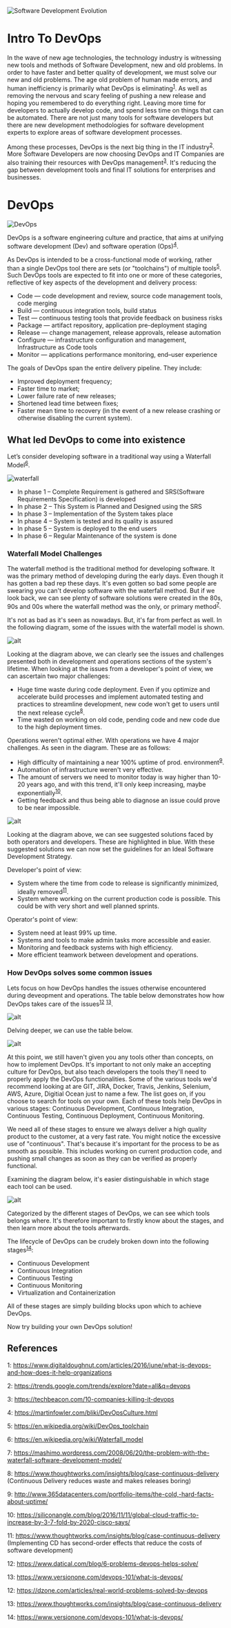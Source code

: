 ![Software Development Evolution](https://blog.heliossolutions.in/wp-content/uploads/2017/05/Software-Development-Evolution-From-Waterfall-to-Agile-to-DevOps.jpg)

# Intro To DevOps

In the wave of new age technologies, the technology industry is witnessing new tools and methods of Software Development, new and old problems. In order to have faster and better quality of development, we must solve our new and old problems. The age old problem of human made errors, and human inefficiency is primarily what DevOps is eliminating<sup>[1](#1)</sup>. As well as removing the nervous and scary feeling of pushing a new release and hoping you remembered to do everything right. Leaving more time for developers to actually develop code, and spend less time on things that can be automated. There are not just many tools for software developers but there are new development methodologies for software development experts to explore areas of software development processes.

Among these processes, DevOps is the next big thing in the IT industry<sup>[2](#2)</sup>. More Software Developers are now choosing DevOps and IT Companies are also training their resources with DevOps management<sup>[3](#3)</sup>. It's reducing the gap between development tools and final IT solutions for enterprises and businesses.

# DevOps
![DevOps](https://upload.wikimedia.org/wikipedia/commons/thumb/0/05/Devops-toolchain.svg/512px-Devops-toolchain.svg.png)

DevOps is a software engineering culture and practice, that aims at unifying software development (Dev) and software operation (Ops)<sup>[4](#4)</sup>.

As DevOps is intended to be a cross-functional mode of working, rather than a single DevOps tool there are sets (or "toolchains") of multiple tools<sup>[5](#5)</sup>. Such DevOps tools are expected to fit into one or more of these categories, reflective of key aspects of the development and delivery process:

- Code — code development and review, source code management tools, code merging
- Build — continuous integration tools, build status
- Test — continuous testing tools that provide feedback on business risks
- Package — artifact repository, application pre-deployment staging
- Release — change management, release approvals, release automation
- Configure — infrastructure configuration and management, Infrastructure as Code tools
- Monitor — applications performance monitoring, end–user experience

The goals of DevOps span the entire delivery pipeline. They include:

- Improved deployment frequency;
- Faster time to market;
- Lower failure rate of new releases;
- Shortened lead time between fixes;
- Faster mean time to recovery (in the event of a new release crashing or otherwise disabling the current system).

## What led DevOps to come into existence
Let’s consider developing software in a traditional way using a Waterfall Model<sup>[6](#6)</sup>.

![waterfall](https://cdn.edureka.co/blog/wp-content/uploads/2016/10/Waterfall-Model-Devops-Tutorial-Edureka.png)

- In phase 1 – Complete Requirement is gathered and SRS(Software Requirements Specification) is developed
- In phase 2 – This System is Planned and Designed using the SRS
- In phase 3 – Implementation of the System takes place
- In phase 4 – System is tested and its quality is assured
- In phase 5 – System is deployed to the end users
- In phase 6 – Regular Maintenance of the system is done

### Waterfall Model Challenges
The waterfall method is the traditional method for developing software. It was the primary method of developing during the early days. Even though it has gotten a bad rep these days. It's even gotten so bad some people are swearing you can't develop software with the waterfall method. But if we look back, we can see plenty of software solutions were created in the 80s, 90s and 00s where the waterfall method was the only, or primary method<sup>[7](#7)</sup>.

It's not as bad as it's seen as nowadays. But, it's far from perfect as well. In the following diagram, some of the issues with the waterfall model is shown.

![alt](https://cdn.edureka.co/blog/wp-content/uploads/2016/10/WaterFall-Model-Challenges-DevOps-Tutorial-Edureka-2.png)

Looking at the diagram above, we can clearly see the issues and challenges presented both in development and operations sections of the system's lifetime. When looking at the issues from a developer's point of view, we can ascertain two major challenges:
- Huge time waste during code deployment. Even if you optimize and accelerate build processes and implement automated testing and practices to streamline development, new code won't get to users until the next release cycle<sup>[8](#8)</sup>.
- Time wasted on working on old code, pending code and new code due to the high deployment times.

Operations weren't optimal either. With operations we have 4 major challenges. As seen in the diagram. These are as follows:
- High difficulty of maintaining a near 100% uptime of prod. environment<sup>[9](#9)</sup>.
- Automation of infrastructure weren't very effective.
- The amount of servers we need to monitor today is way higher than 10-20 years ago, and with this trend, it'll only keep increasing, maybe exponentially<sup>[10](#10)</sup>.
- Getting feedback and thus being able to diagnose an issue could prove to be near impossible.

![alt](https://cdn.edureka.co/blog/wp-content/uploads/2016/10/Possible-solutions-to-address-the-challenges-faced-with-WaterFall-Model-DevOps-Tutorial-Edureka-1-1.png)

Looking at the diagram above, we can see suggested solutions faced by both operators and developers. These are highlighted in blue. With these suggested solutions we can now set the guidelines for an Ideal Software Development Strategy.

Developer's point of view:
- System where the time from code to release is significantly minimized, ideally removed<sup>[11](#11)</sup>.
- System where working on the current production code is possible. This could be with very short and well planned sprints.

Operator's point of view:
- System need at least 99% up time.
- Systems and tools to make admin tasks more accessible and easier.
- Monitoring and feedback systems with high efficiency.
- More efficient teamwork between development and operations. 

### How DevOps solves some common issues
Lets focus on how DevOps handles the issues otherwise encountered during deveopment and operations. The table below demonstrates how how DevOps takes care of the issues<sup>[12](#12)</sup> <sup>[13](#13)</sup>.

![alt](https://cdn.edureka.co/blog/wp-content/uploads/2016/10/DevOps-Addressing-Dev-Challenges-DevOps-Tutorial-Edureka-1.png)

Delving deeper, we can use the table below.

![alt](https://cdn.edureka.co/blog/wp-content/uploads/2016/10/DevOps-Addressing-Ops-Challenges-DevOps-Tutorial-Edureka-1.png)

At this point, we still haven't given you any tools other than concepts, on how to implement DevOps. It's important to not only make an accepting culture for DevOps, but also teach developers the tools they'll need to properly apply the DevOps functionalities. 
Some of the various tools we'd recommend looking at are GIT, JIRA, Docker, Travis, Jenkins, Selenium, AWS, Azure, Digitial Ocean just to name a few. The list goes on, if you choose to search for tools on your own.
Each of these tools help DevOps in various stages: Continuous Development, Continuous Integration, Continuous Testing, Continuous Deployment, Continuous Monitoring.

We need all of these stages to ensure we always deliver a high quality product to the customer, at a very fast rate. You might notice the excessive use of "continuous". That's because it's important for the process to be as smooth as possible. This includes working on current production code, and pushing small changes as soon as they can be verified as properly functional.

Examining the diagram below, it's easier distinguishable in which stage each tool can be used.

![alt](https://cdn.edureka.co/blog/wp-content/uploads/2016/10/DevOps-Tools-DevOps-Tutorial-Edureka-1.png)

Categorized by the different stages of DevOps, we can see which tools belongs where. It's therefore important to firstly know about the stages, and then learn more about the tools afterwards.

The lifecycle of DevOps can be crudely broken down into the following stages<sup>[14](#14)</sup>:
- Continuous Development
- Continuous Integration
- Continuous Testing
- Continuous Monitoring
- Virtualization and Containerization

All of these stages are simply building blocks upon which to achieve DevOps. 

Now try building your own DevOps solution!

## References
<a name="1">1</a>: https://www.digitaldoughnut.com/articles/2016/june/what-is-devops-and-how-does-it-help-organizations

<a name="2">2</a>: https://trends.google.com/trends/explore?date=all&q=devops

<a name="3">3</a>: https://techbeacon.com/10-companies-killing-it-devops

<a name="4">4</a>: https://martinfowler.com/bliki/DevOpsCulture.html

<a name="5">5</a>: https://en.wikipedia.org/wiki/DevOps_toolchain

<a name="6">6</a>: https://en.wikipedia.org/wiki/Waterfall_model

<a name="7">7</a>: https://mashimo.wordpress.com/2008/06/20/the-problem-with-the-waterfall-software-development-model/

<a name="8">8</a>: https://www.thoughtworks.com/insights/blog/case-continuous-delivery (Continuous Delivery reduces waste and makes releases boring)

<a name="9">9</a>: http://www.365datacenters.com/portfolio-items/the-cold,-hard-facts-about-uptime/

<a name="10">10</a>: https://siliconangle.com/blog/2016/11/11/global-cloud-traffic-to-increase-by-3-7-fold-by-2020-cisco-says/

<a name="11">11</a>: https://www.thoughtworks.com/insights/blog/case-continuous-delivery (Implementing CD has second-order effects that reduce the costs of software development)

<a name="12">12</a>: https://www.datical.com/blog/6-problems-devops-helps-solve/

<a name="13">13</a>: https://www.versionone.com/devops-101/what-is-devops/

<a name="12">12</a>: https://dzone.com/articles/real-world-problems-solved-by-devops

<a name="13">13</a>: https://www.thoughtworks.com/insights/blog/case-continuous-delivery

<a name="14">14</a>: https://www.versionone.com/devops-101/what-is-devops/

